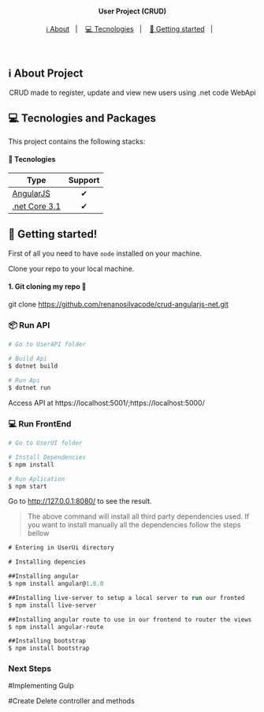 <h4 align="center">
  User Project (CRUD)
</h4>

<p align="center">
  <a href="#-about-project">ℹ️ About</a>&nbsp;&nbsp;&nbsp;|&nbsp;&nbsp;&nbsp;
  <a href="#-tecnologias-and-packages">💻 Tecnologies</a>&nbsp;&nbsp;&nbsp;|&nbsp;&nbsp;&nbsp;
  <a href="#-getting-started">🚀 Getting started</a>&nbsp;&nbsp;&nbsp;|&nbsp;&nbsp;&nbsp;
</p>

<br>

## ℹ️ About Project

<div align="center">

  <p align="center">
    CRUD made to register, update and view new users using .net code WebApi
  </p>

</div>

## 💻 Tecnologies and Packages

This project contains the following stacks:

#### 🔨 Tecnologies

| Type                | Support   |
|---------------------|:---------:|
| [AngularJS](https://angularjs.org/)                                                        | ✔         | 
| [.net Core 3.1](https://docs.microsoft.com/pt-br/aspnet/core/?view=aspnetcore-3.1)         | ✔         |


## 🚀 Getting started!
 
First of all you need to have `node` installed on your machine.

Clone your repo to your local machine.

#### 1. Git cloning my repo 🎲

git clone https://github.com/renanosilvacode/crud-angularjs-net.git

### 📦 Run API

```bash
# Go to UserAPI folder

# Build Api
$ dotnet build

# Run Api
$ dotnet run
```
Access API at https://localhost:5001/;https://localhost:5000/

### 💻 Run FrontEnd

```bash
# Go to UserUI folder

# Install Dependencies
$ npm install

# Run Aplication
$ npm start
```
Go to http://127.0.0.1:8080/ to see the result.


>The above command will install all third party dependencies used. If you want to install manually all the dependencies follow the steps bellow

```ps
# Entering in UserUi directory

# Installing depencies

##Installing angular
$ npm install angular@1.8.0 

##Installing live-server to setup a local server to run our fronted
$ npm install live-server

##Installing angular route to use in our frontend to router the views
$ npm install angular-route

##Installing bootstrap
$ npm install bootstrap 


```
### Next Steps

#Implementing Gulp

#Create Delete controller and methods
